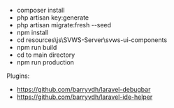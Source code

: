 * composer install
* php artisan key:generate
* php artisan migrate:fresh --seed
* npm install
* cd resources\js\SVWS-Server\svws-ui-components 
*   npm run build
* cd to main directory
* npm run production


Plugins: 
* https://github.com/barryvdh/laravel-debugbar
* https://github.com/barryvdh/laravel-ide-helper